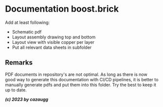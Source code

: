 # Documentation boost.brick

Add at least following:

- Schematic pdf
- Layout assembly drawing top and bottom
- Layout view with visible copper per layer
- Put all relevant data sheets in subfolder

## Remarks

PDF documents in repository's are not optimal. As long as there is now good way to generate this documentation with CI/CD pipelines, it is better to manually generate pdfs and put them into this folder. Try the best to keep it up to date.

***(c) 2023 by cazaugg***
